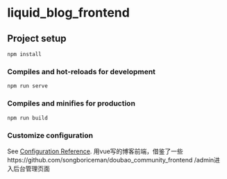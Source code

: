 # liquid_blog_frontend

## Project setup
```
npm install
```

### Compiles and hot-reloads for development
```
npm run serve
```

### Compiles and minifies for production
```
npm run build
```

### Customize configuration
See [Configuration Reference](https://cli.vuejs.org/config/).
用vue写的博客前端，借鉴了一些https://github.com/songboriceman/doubao_community_frontend
/admin进入后台管理页面

